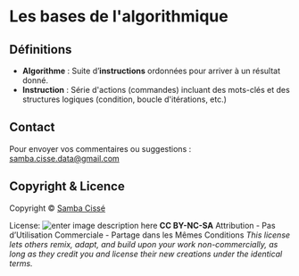 # Les bases de l'algorithmique

## Définitions
- **Algorithme** : Suite d’**instructions** ordonnées pour arriver à un résultat donné.
- **Instruction** : Série d'actions (commandes) incluant des mots-clés et des structures logiques (condition, boucle d'itérations, etc.) 











## Contact

Pour envoyer vos commentaires ou suggestions : samba.cisse.data@gmail.com

## Copyright & Licence

Copyright © [Samba Cissé](http://www.sambacisse.com)

License: 
![enter image description here](https://licensebuttons.net/l/by-nc-sa/3.0/88x31.png)
**CC BY-NC-SA**
Attribution - Pas d’Utilisation Commerciale - Partage dans les Mêmes Conditions
*This license lets others remix, adapt, and build upon your work non-commercially, as long as they credit you and license their new creations under the identical terms.*
<!--stackedit_data:
eyJoaXN0b3J5IjpbOTYzMDAzMDI0LDYwMzc5MTk4MF19
-->